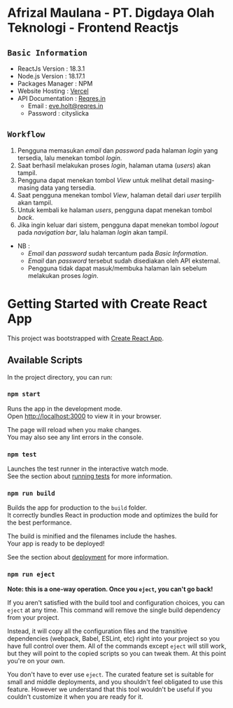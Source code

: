 # Afrizal Maulana - PT. Digdaya Olah Teknologi - Frontend Reactjs

## `Basic Information`

* ReactJs Version : 18.3.1
* Node.js Version : 18.17.1
* Packages Manager : NPM
* Website Hosting : [Vercel](https://dot-fe-afrizal.vercel.app/)
* API Documentation : [Reqres.in](https://reqres.in/)
  * Email : eve.holt@reqres.in
  * Password : cityslicka

## `Workflow`

1. Pengguna memasukan _email_ dan _password_ pada halaman _login_ yang tersedia, lalu menekan tombol _login_. 
2. Saat berhasil melakukan proses _login_, halaman utama (_users_) akan tampil.
3. Pengguna dapat menekan tombol _View_ untuk melihat  detail masing-masing data yang tersedia.
4. Saat pengguna menekan tombol _View_, halaman detail dari _user_ terpilih akan tampil.
5. Untuk kembali ke halaman _users_, pengguna dapat menekan tombol _back_.
6. Jika ingin keluar dari sistem, pengguna dapat menekan tombol _logout_ pada _navigation bar_, lalu halaman _login_ akan tampil.

* NB :
  * _Email_ dan _password_ sudah tercantum pada _Basic Information_.
  * _Email_ dan _password_ tersebut sudah disediakan oleh API eksternal.
  * Pengguna tidak dapat masuk/membuka halaman lain sebelum melakukan proses _login_.

# Getting Started with Create React App

This project was bootstrapped with [Create React App](https://github.com/facebook/create-react-app).

## Available Scripts

In the project directory, you can run:

### `npm start`

Runs the app in the development mode.\
Open [http://localhost:3000](http://localhost:3000) to view it in your browser.

The page will reload when you make changes.\
You may also see any lint errors in the console.

### `npm test`

Launches the test runner in the interactive watch mode.\
See the section about [running tests](https://facebook.github.io/create-react-app/docs/running-tests) for more information.

### `npm run build`

Builds the app for production to the `build` folder.\
It correctly bundles React in production mode and optimizes the build for the best performance.

The build is minified and the filenames include the hashes.\
Your app is ready to be deployed!

See the section about [deployment](https://facebook.github.io/create-react-app/docs/deployment) for more information.

### `npm run eject`

**Note: this is a one-way operation. Once you `eject`, you can't go back!**

If you aren't satisfied with the build tool and configuration choices, you can `eject` at any time. This command will remove the single build dependency from your project.

Instead, it will copy all the configuration files and the transitive dependencies (webpack, Babel, ESLint, etc) right into your project so you have full control over them. All of the commands except `eject` will still work, but they will point to the copied scripts so you can tweak them. At this point you're on your own.

You don't have to ever use `eject`. The curated feature set is suitable for small and middle deployments, and you shouldn't feel obligated to use this feature. However we understand that this tool wouldn't be useful if you couldn't customize it when you are ready for it.
